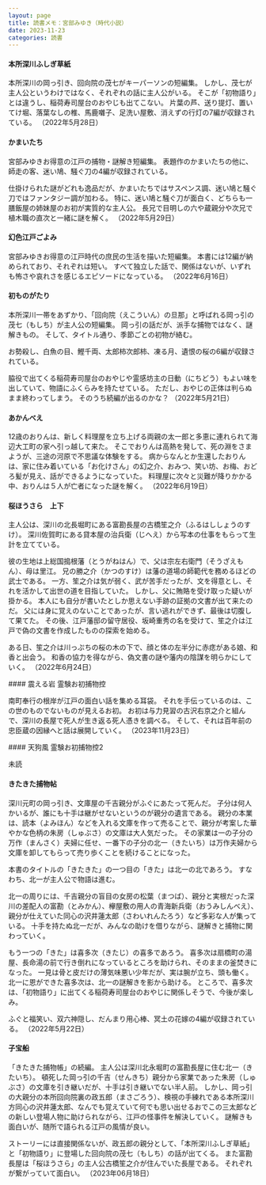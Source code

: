 ```yaml
---
layout: page
title: 読書メモ：宮部みゆき（時代小説）
date: 2023-11-23
categories: 読書
---
```

#### 本所深川ふしぎ草紙

本所深川の岡っ引き、回向院の茂七がキーパーソンの短編集。
しかし、茂七が主人公というわけではなく、それぞれの話に主人公がいる。
そこが「初物語り」とは違うし、稲荷寿司屋台のおやじも出てこない。
片葉の芦、送り提灯、置いてけ堀、落葉なしの椎、馬鹿囃子、足洗い屋敷、消えずの行灯の7編が収録されている。
（2022年5月28日）

#### かまいたち

宮部みゆきお得意の江戸の捕物・謎解き短編集。
表題作のかまいたちの他に、師走の客、迷い鳩、騒ぐ刀の4編が収録されている。

仕掛けられた謎がどれも逸品だが、かまいたちではサスペンス調、迷い鳩と騒ぐ刀ではファンタジー調が加わる。
特に、迷い鳩と騒ぐ刀が面白く、どちらも一膳飯屋の姉妹屋のお初が実質的な主人公。
長兄で目明しの六や蔵親分や次兄で植木職の直次と一緒に謎を解く。
（2022年5月29日）

#### 幻色江戸ごよみ

宮部みゆきお得意の江戸時代の庶民の生活を描いた短編集。
本書には12編が納められており、それぞれは短い。
すべて独立した話で、関係はないが、いずれも怖さや哀れさを感じるエピソードになっている。
（2022年6月16日）

#### 初ものがたり

本所深川一帯をあずかり、「回向院（えこういん）の旦那」と呼ばれる岡っ引の茂七（もしち）が主人公の短編集。
岡っ引の話だが、派手な捕物ではなく、謎解きもの。
そして、タイトル通り、季節ごとの初物が絡む。

お勢殺し、白魚の目、鰹千両、太郎柿次郎柿、凍る月、遺恨の桜の6編が収録されている。

脇役で出てくる稲荷寿司屋台のおやじや霊感坊主の日動（にちどう）もよい味を出していて、物語にふくらみを持たせている。
ただし、おやじの正体は判らぬまま終わってしまう。
そのうち続編が出るのかな？
（2022年5月21日）

#### あかんべえ

12歳のおりんは、新しく料理屋を立ち上げる両親の太一郎と多恵に連れられて海辺大工町の家へ引っ越して来た。
そこでおりんは高熱を発して、死の淵をさまようが、三途の河原で不思議な体験をする。
病からなんとか生還したおりんは、家に住み着いている「お化けさん」の幻之介、おみつ、笑い坊、お梅、おどろ髪が見え、話ができるようになっていた。
料理屋に次々と災難が降りかかる中、おりんは５人が亡者になった謎を解く。
（2022年6月19日）

#### 桜ほうさら　上下

主人公は、深川の北長堀町にある富勘長屋の古橋笙之介（ふるはししょうのすけ）。
深川佐賀町にある貸本屋の治兵衛（じへえ）から写本の仕事をもらって生計を立てている。

彼の生地は上総国搗根藩（とうがねはん）で、父は宗左右衛門（そうざえもん）、母は里江。
兄の勝之介（かつのすけ）は藩の道場の師範代を務めるほどの武士である。
一方、笙之介は気が弱く、武が苦手だったが、文を得意とし、それを活かして出世の道を目指していた。
しかし、父に賄賂を受け取った疑いが掛かる。
本人にも自分が書いたとしか思えない手跡の証拠の文書が出て来たのだ。
父には身に覚えのないことであったが、言い逃れができず、最後は切腹して果てた。
その後、江戸藩邸の留守居役、坂崎重秀の名を受けて、笙之介は江戸で偽の文書を作成したものの探索を始める。

ある日、笙之介は川っぷちの桜の木の下で、顔と体の左半分に赤痣がある娘、和香と出会う。
和香の協力を得ながら、偽文書の謎や藩内の陰謀を明らかにしていく。
（2022年6月24日）

<div id="reiken"></div>
#### 震える岩 霊験お初捕物控

南町奉行の根岸が江戸の面白い話を集める耳袋。
それを手伝っているのは、この世のものでないものが見えるお初。
お初は与力見習の古沢右京之介と組んで、深川の長屋で死人が生き返る死人憑きを調べる。
そして、それは百年前の忠臣蔵の因縁へと話は展開していく。
（2023年11月23日）

<div id="reiken2"></div>
#### 天狗風 霊験お初捕物控2

未読

#### きたきた捕物帖

深川元町の岡っ引き、文庫屋の千吉親分がふぐにあたって死んだ。
子分は何人かいるが、誰にも十手は継がせないというのが親分の遺言である。
親分の本業は、読本（よみほん）などを入れる文庫を作って売ることで、親分が考案した華やかな色柄の朱房（しゅぶさ）の文庫は大人気だった。
その家業は一の子分の万作（まんさく）夫婦に任せ、一番下の子分の北一（きたいち）は万作夫婦から文庫を卸してもらって売り歩くことを続けることになった。

本書のタイトルの「きたきた」の一つ目の「きた」は北一の北であろう。
すなわち、北一が主人公で物語は進む。

北一の周りには、千吉親分の盲目の女房の松葉（まつば）、親分と実根だった深川の差配人の富勘（とみかん）、欅屋敷の用人の青海新兵衛（おうみしんべえ）、親分が仕えていた同心の沢井蓮太郎（さわいれんたろう）など多彩な人が集っている。
十手を持たぬ北一だが、みんなの助けを借りながら、謎解きと捕物に関わっていく。

もう一つの「きた」は喜多次（きたじ）の喜多であろう。
喜多次は扇橋町の湯屋、長命湯の前で行き倒れになっているところを助けられ、そのままの釜焚きになった。
一見は骨と皮だけの薄気味悪い少年だが、実は腕が立ち、頭も働く。
北一に恩ができた喜多次は、北一の謎解きを影から助ける。
ところで、喜多次は、「初物語り」に出てくる稲荷寿司屋台のおやじに関係しそうで、今後が楽しみ。

ふぐと福笑い、双六神隠し、だんまり用心棒、冥土の花嫁の4編が収録されている。
（2022年5月22日）

#### 子宝船

「きたきた捕物帳」の続編。
主人公は深川北永堀町の富勘長屋に住む北一（きたいち）。
頓死した岡っ引の千吉（せんきち）親分から家業であった朱房（しゅぶさ）の文庫を引き継いだが、十手は引き継いでない半人前。
しかし、岡っ引の大親分の本所回向院裏の政五郎（まさごろう）、検視の手練れである本所深川方同心の沢井蓮太郎、なんでも覚えていて何でも思い出せるおでこの三太郎などの新しい登場人物に助けられながら、江戸の怪事件を解決していく。
謎解きも面白いが、随所で語られる江戸の風情が良い。

ストーリーには直接関係ないが、政五郎の親分として、「本所深川ふしぎ草紙」と「初物語り」に登場した回向院の茂七（もしち）の話が出てくる。
また富勘長屋は「桜ほうさら」の主人公古橋笙之介が住んでいた長屋である。
それぞれが繋がっていて面白い。
（2023年06月18日）

